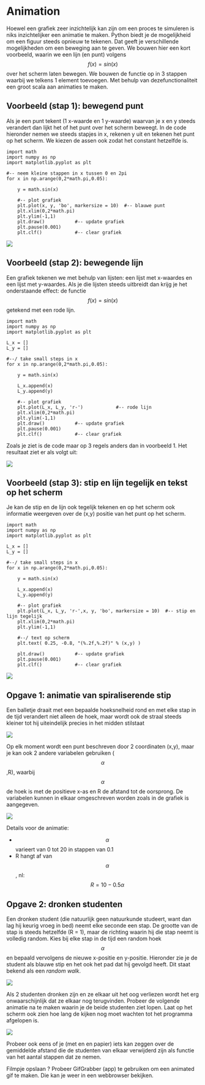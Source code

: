 
# Animation

Hoewel een grafiek zeer inzichtelijk kan zijn om een proces te simuleren is niks 
inzichtelijker een animatie te maken. Python biedt je de mogelijkheid om een 
figuur steeds opnieuw te tekenen. Dat geeft je verschillende mogelijkheden om 
een beweging aan te geven. We bouwen hier een kort voorbeeld, waarin we een lijn 
(en punt) volgens $$f(x)=sin(x)$$ over het scherm laten bewegen. We bouwen de 
functie op in 3 stappen waarbij we telkens 1 element toevoegen. Met behulp van 
dezefunctionaliteit een groot scala aan animaties te maken.

## Voorbeeld (stap 1): bewegend punt
Als je een punt tekent (1 x-waarde en 1 y-waarde) waarvan je x en y steeds verandert 
dan lijkt het of het punt over het scherm beweegt. In de code hieronder nemen we 
steeds stapjes in x, rekenen y uit en tekenen het punt op het scherm. We kiezen de 
assen ook zodat het constant hetzelfde is. 

    import math
    import numpy as np
    import matplotlib.pyplot as plt
    
    #-- neem kleine stappen in x tussen 0 en 2pi
    for x in np.arange(0,2*math.pi,0.05):

        y = math.sin(x)

        #-- plot grafiek
        plt.plot(x, y, 'bo', markersize = 10)  #-- blauwe punt
        plt.xlim(0,2*math.pi)
        plt.ylim(-1,1)
        plt.draw()           #-- update grafiek
        plt.pause(0.001)
        plt.clf()            #-- clear grafiek

![](AnimationExampleSin1.gif)


## Voorbeeld (stap 2): bewegende lijn
Een grafiek tekenen we met behulp van lijsten: een lijst met x-waardes en een lijst 
met y-waardes. Als je die lijsten steeds uitbreidt dan krijg je het onderstaande 
effect: de functie $$f(x) = sin(x) $$ getekend met een rode lijn.

    import math
    import numpy as np
    import matplotlib.pyplot as plt
    
    L_x = []
    L_y = []

    #--/ take small steps in x
    for x in np.arange(0,2*math.pi,0.05):

        y = math.sin(x)

        L_x.append(x)
        L_y.append(y)

        #-- plot grafiek
        plt.plot(L_x, L_y, 'r-')            #-- rode lijn
        plt.xlim(0,2*math.pi)
        plt.ylim(-1,1)
        plt.draw()           #-- update grafiek
        plt.pause(0.001)
        plt.clf()            #-- clear grafiek


Zoals je ziet is de code maar op 3 regels anders dan in 
voorbeeld 1. Het resultaat ziet er als volgt uit:

![](AnimationExampleSin2.gif)

## Voorbeeld (stap 3): stip en lijn tegelijk en tekst op het scherm

Je kan de stip en de lijn ook tegelijk tekenen en op het scherm ook 
informatie weergeven over de (x,y) positie van het punt op het scherm.


    import math
    import numpy as np
    import matplotlib.pyplot as plt
    
    L_x = []
    L_y = []

    #--/ take small steps in x
    for x in np.arange(0,2*math.pi,0.05):

        y = math.sin(x)

        L_x.append(x)
        L_y.append(y)

        #-- plot grafiek
        plt.plot(L_x, L_y, 'r-',x, y, 'bo', markersize = 10)  #-- stip en lijn tegelijk
        plt.xlim(0,2*math.pi)
        plt.ylim(-1,1)

        #--/ text op scherm      
        plt.text( 0.25, -0.8, "(%.2f,%.2f)" % (x,y) )  

        plt.draw()           #-- update grafiek
        plt.pause(0.001)
        plt.clf()            #-- clear grafiek



![](AnimationExampleSin3.gif)

## Opgave 1: animatie van spiraliserende stip

Een balletje draait met een bepaalde hoeksnelheid rond en met elke stap in de tijd 
verandert niet alleen de hoek, maar wordt ook de straal steeds kleiner tot hij 
uiteindelijk precies in het midden stilstaat

![](AnimationInspiral.gif)

Op elk moment wordt een punt beschreven door 2 coordinaten (x,y), maar je kan ook 2 
andere variabelen gebruiken ($$\alpha$$,R), waarbij $$\alpha$$ de hoek is met de 
positieve x-as en R de afstand tot de oorsprong. De variabelen kunnen in elkaar omgeschreven 
worden zoals in de grafiek is aangegeven.

![](UitlegPolarCoordinates.png)

Details voor de animatie: 
   - $$\alpha$$ varieert van 0 tot 20 in stappen van 0.1
   - R hangt af van $$\alpha$$, nl: $$R=10-0.5\alpha$$ 


## Opgave 2: dronken studenten

Een dronken student (die natuurlijk geen natuurkunde studeert, want dan lag hij keurig 
vroeg in bed) neemt elke seconde een stap. De grootte van de stap is steeds hetzelfde 
(R = 1), maar de richting waarin hij die stap neemt is volledig random. Kies bij elke 
stap in de tijd een random hoek $$\alpha$$ en bepaald vervolgens de nieuwe x-positie en 
y-positie. Hieronder zie je de student als blauwe stip en het ook het pad dat hij gevolgd 
heeft. Dit staat bekend als een *random walk*.

![](AnimationRandomWalk.gif)

Als 2 studenten dronken zijn en ze elkaar uit het oog verliezen wordt het erg onwaarschijnlijk 
dat ze elkaar nog terugvinden. Probeer de volgende animatie na te maken waarin je de beide studenten 
ziet lopen. Laat op het scherm ook zien hoe lang de kijken nog moet wachten tot het programma 
afgelopen is.

![](AnimationRandomWalkDouble.gif)

Probeer ook eens of je (met en en papier) iets kan zeggen over de gemiddelde afstand die de 
studenten van elkaar verwijderd zijn als functie van het aantal stappen dat ze nemen.

Filmpje opslaan ? Probeer GifGrabber (app) te gebruiken om een animated gif te maken. Die kan je weer in een webbrowser bekijken.

